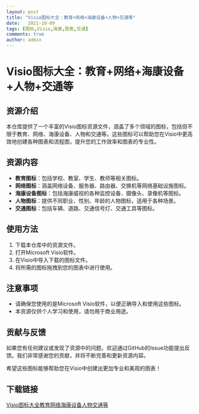 ```yaml
---
layout: post
title: "Visio图标大全：教育+网络+海康设备+人物+交通等"
date:   2021-10-09
tags: [图标,Visio,海康,图表,交通]
comments: true
author: admin
---
```

# Visio图标大全：教育+网络+海康设备+人物+交通等

## 资源介绍

本仓库提供了一个丰富的Visio图标资源文件，涵盖了多个领域的图标，包括但不限于教育、网络、海康设备、人物和交通等。这些图标可以帮助您在Visio中更高效地创建各种图表和流程图，提升您的工作效率和图表的专业性。

## 资源内容

- **教育图标**：包括学校、教室、学生、教师等相关图标。
- **网络图标**：涵盖网络设备、服务器、路由器、交换机等网络基础设施图标。
- **海康设备图标**：包括海康威视的各种监控设备、摄像头、录像机等图标。
- **人物图标**：提供不同职业、性别、年龄的人物图标，适用于各种场景。
- **交通图标**：包括车辆、道路、交通信号灯、交通工具等图标。

## 使用方法

1. 下载本仓库中的资源文件。
2. 打开Microsoft Visio软件。
3. 在Visio中导入下载的图标文件。
4. 将所需的图标拖拽到您的图表中进行使用。

## 注意事项

- 请确保您使用的是Microsoft Visio软件，以便正确导入和使用这些图标。
- 本资源仅供个人学习和使用，请勿用于商业用途。

## 贡献与反馈

如果您有任何建议或发现了资源中的问题，欢迎通过GitHub的Issue功能提出反馈。我们非常感谢您的贡献，并将不断完善和更新资源内容。

希望这些图标能够帮助您在Visio中创建出更加专业和美观的图表！

## 下载链接

[Visio图标大全教育网络海康设备人物交通等](https://pan.quark.cn/s/8f8012c82bca)
